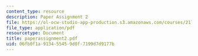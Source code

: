 ```yaml
---
content_type: resource
description: Paper Assignment 2
file: https://ol-ocw-studio-app-production.s3.amazonaws.com/courses/21l-002-2-foundations-of-western-culture-ii-renaissance-to-modernity-spring-2003/06fb0f1a913455459d0f7199d7d9177b_paperassignment2.pdf
file_type: application/pdf
resourcetype: Document
title: paperassignment2.pdf
uid: 06fb0f1a-9134-5545-9d0f-7199d7d9177b
---
```

